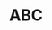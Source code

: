 ---
facebook: http://facebook.com/ABCNetwork
googleplus: https://plus.google.com/+ABCNetwork
logohandle: abcgo
sort: abcgo
title: ABC
twitter: https://x.com/ABCNetwork
website: https://abc.go.com/
wikipedia: https://en.wikipedia.org/wiki/American_Broadcasting_Company
---